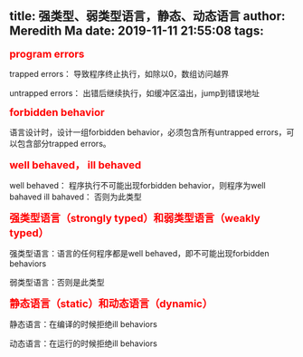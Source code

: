 title: 强类型、弱类型语言，静态、动态语言
author: Meredith Ma
date: 2019-11-11 21:55:08
tags:
---
<font size=4 color=red ><strong>program errors</strong></font><br>
<p>trapped errors： 导致程序终止执行，如除以0，数组访问越界</p>
<p>untrapped errors： 出错后继续执行，如缓冲区溢出，jump到错误地址</p>

<font size=4 color=red><strong>forbidden behavior</strong></font><br>
<p>语言设计时，设计一组forbidden behavior，必须包含所有untrapped errors，可以包含部分trapped errors。</p>

<font size=4 color=red bold><strong>well behaved， ill behaved</strong></font><br>
<p>well behaved： 程序执行不可能出现forbidden behavior，则程序为well bahaved
ill bahaved： 否则为此类型</p>

<font size=4 color=red><strong>强类型语言（strongly typed）和弱类型语言（weakly typed）</strong></font><br>
<p>强类型语言：语言的任何程序都是well behaved，即不可能出现forbidden behaviors</p>

<p>弱类型语言：否则是此类型</p>
<font size=4 color=red bold><strong>静态语言（static）和动态语言（dynamic）</strong></font><br>

<p>静态语言：在编译的时候拒绝ill behaviors</p>

<p>动态语言：在运行的时候拒绝ill behaviors</p>